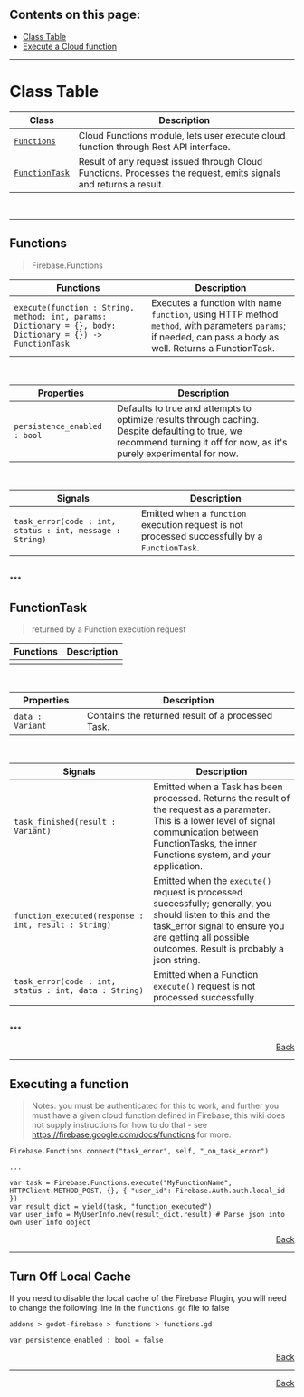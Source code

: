## Contents on this page:
- [Class Table](https://github.com/GodotNuts/GodotFirebase/wiki/Cloud-Functions#class-table)
- [Execute a Cloud function](https://github.com/GodotNuts/GodotFirebase/wiki/Cloud-Functions#executing-a-cloud-function)

***
# Class Table

|Class|Description|
|-|-|
|[`Functions`](https://github.com/GodotNuts/GodotFirebase/wiki/Cloud-Functions#FirebaseFunctions)|Cloud Functions module, lets user execute cloud function through Rest API interface.|
|[`FunctionTask`](https://github.com/GodotNuts/GodotFirebase/wiki/Cloud-Functions#FunctionTask)|Result of any request issued through Cloud Functions. Processes the request, emits signals and returns a result.|

<br/>

***


## Functions
> Firebase.Functions

|Functions|Description|
|-|-|
|`execute(function : String, method: int, params: Dictionary = {}, body: Dictionary = {}) -> FunctionTask`|Executes a function with name `function`, using HTTP method `method`, with parameters `params`; if needed, can pass a body as well. Returns a FunctionTask.|
<br/>

|Properties|Description|
|-|-|
|`persistence_enabled : bool`|Defaults to true and attempts to optimize results through caching. Despite defaulting to true, we recommend turning it off for now, as it's purely experimental for now.|
<br/>

|Signals|Description|
|-|-|
|`task_error(code : int, status : int, message : String)`|Emitted when a `function` execution request is not processed successfully by a `FunctionTask`.|
<br/>
***

## FunctionTask
> returned by a Function execution request

|Functions|Description|
|-|-|
|||
<br/>

|Properties|Description|
|-|-|
|`data : Variant`|Contains the returned result of a processed Task.|
<br/>

|Signals|Description|
|-|-|
|`task_finished(result : Variant)`|Emitted when a Task has been processed. Returns the result of the request as a parameter. This is a lower level of signal communication between FunctionTasks, the inner Functions system, and your application.|
|`function_executed(response : int, result : String)`|Emitted when the `execute()` request is processed successfully; generally, you should listen to this and the task_error signal to ensure you are getting all possible outcomes. Result is probably a json string.|
|`task_error(code : int, status : int, data : String)`|Emitted when a Function `execute()` request is not processed successfully.|
<br/>
***

<p align="right"><a href="#contents-on-this-page">Back</a></p>
  
***  

## Executing a function
> Notes: you must be authenticated for this to work, and further you must have a given cloud function defined in Firebase; this wiki does not supply instructions for how to do that - see https://firebase.google.com/docs/functions for more.
```gdscript
Firebase.Functions.connect("task_error", self, "_on_task_error")

...

var task = Firebase.Functions.execute("MyFunctionName", HTTPClient.METHOD_POST, {}, { "user_id": Firebase.Auth.auth.local_id })
var result_dict = yield(task, "function_executed")
var user_info = MyUserInfo.new(result_dict.result) # Parse json into own user info object
```

<p align="right"><a href="#contents-on-this-page">Back</a></p> 

***

## Turn Off Local Cache
If you need to disable the local cache of the Firebase Plugin, you will need to change the following line in the `functions.gd` file to false

`addons > godot-firebase > functions > functions.gd`

```gdscript
var persistence_enabled : bool = false
```

<p align="right"><a href="#contents-on-this-page">Back</a></p> 

***

<p align="right"><a href="#contents-on-this-page">Back</a></p> 